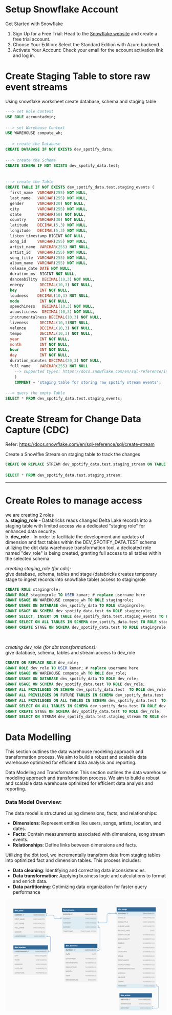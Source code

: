 # Setup Snowflake Account

Get Started with Snowflake
1. Sign Up for a Free Trial: Head to the [Snowflake website](https://signup.snowflake.com/) and create a free trial account.
2. Choose Your Edition: Select the Standard Edition with Azure backend.
3. Activate Your Account: Check your email for the account activation link and log in.


# Create Staging Table to store raw event streams
Using snowflake worksheet create database, schema and staging table
```sql
---> set Role Context
USE ROLE accountadmin;

---> set Warehouse Context
USE WAREHOUSE compute_wh;

---> create the Database
CREATE DATABASE IF NOT EXISTS dev_spotify_data;

---> create the Schema
CREATE SCHEMA IF NOT EXISTS dev_spotify_data.test;


---> create the Table
CREATE TABLE IF NOT EXISTS dev_spotify_data.test.staging_events (
  first_name  VARCHAR(255) NOT NULL,
  last_name   VARCHAR(255) NOT NULL,
  gender      VARCHAR(20) NOT NULL,
  city        VARCHAR(255) NOT NULL,
  state       VARCHAR(50) NOT NULL,
  country     VARCHAR(30) NOT NULL,
  latitude    DECIMAL(5,3) NOT NULL,
  longitude   DECIMAL(5,3) NOT NULL,
  listen_timestamp BIGINT NOT NULL,
  song_id     VARCHAR(255) NOT NULL,
  artist_name  VARCHAR(255) NOT NULL,
  artist_id   VARCHAR(255) NOT NULL,
  song_title  VARCHAR(255) NOT NULL,
  album_name  VARCHAR(255) NOT NULL,
  release_date DATE NOT NULL,
  duration_ms  BIGINT NOT NULL,
  danceability  DECIMAL(10,3) NOT NULL,
  energy       DECIMAL(10,3) NOT NULL,
  key          INT NOT NULL,
  loudness    DECIMAL(10,3) NOT NULL,
  mode         INT NOT NULL,
  speechiness   DECIMAL(10,3) NOT NULL,
  acousticness  DECIMAL(10,3) NOT NULL,
  instrumentalness DECIMAL(10,3) NOT NULL,
  liveness     DECIMAL(10,3)NOT NULL,
  valence      DECIMAL(10,3) NOT NULL,
  tempo        DECIMAL(10,3) NOT NULL,
  year         INT NOT NULL,
  month        INT NOT NULL,
  hour         INT NOT NULL,
  day          INT NOT NULL,
  duration_minutes DECIMAL(20,3) NOT NULL,
  full_name    VARCHAR(255) NOT NULL
    --> supported types: https://docs.snowflake.com/en/sql-reference/intro-summary-data-types.html
    )
    COMMENT = 'staging table for storing raw spotify stream events';

---> query the empty Table
SELECT * FROM dev_spotify_data.test.staging_events;
```
# Create Stream for Change Data Capture (CDC)
Refer: https://docs.snowflake.com/en/sql-reference/sql/create-stream

Create a Snowlfke Stream on staging table to track the changes
```sql
CREATE OR REPLACE STREAM dev_spotify_data.test.staging_stream ON TABLE dev_spotify_data.test.staging_events;

SELECT * FROM dev_spotify_data.test.staging_stream;
```

-------------------------------------------------------------------------------------------

# Create Roles to manage access
we are creating 2 roles <br>
a. **staging_role** - 
Databricks reads changed Delta Lake records into a staging table with limited access via a dedicated "staging role" for enhanced data security. <br>
b. **dev_role** - In order to facilitate the development and updates of dimension and fact tables within the DEV_SPOTIFY_DATA.TEST schema utilizing the dbt data warehouse transformation tool, a dedicated role named "dev_role" is being created, granting full access to all tables within the selected schema.

<i>creating staging_role (for cdc):</i><br>
give database, schema, tables and stage (databricks creates temporary stage to ingest records into snowflake table) access to stagingrole
```sql
CREATE ROLE stagingrole;
GRANT ROLE stagingrole TO USER kumar; # replace username here 
GRANT USAGE ON WAREHOUSE compute_wh TO ROLE stagingrole;
GRANT USAGE ON DATABASE dev_spotify_data TO ROLE stagingrole;
GRANT USAGE ON SCHEMA dev_spotify_data.test to ROLE stagingrole;
GRANT SELECT, INSERT ON TABLE dev_spotify_data.test.staging_events TO ROLE  stagingrole;
GRANT SELECT ON ALL TABLES IN SCHEMA dev_spotify_data.test TO ROLE stagingrole;
GRANT CREATE STAGE ON SCHEMA dev_spotify_data.test TO ROLE stagingrole;
```
<br>

<i>creating dev_role (for dbt transformations):</i> <br>
give database, schema, tables and stream access to dev_role
```sql
CREATE OR REPLACE ROLE dev_role;
GRANT ROLE dev_role TO USER kumar; # replace username here 
GRANT USAGE ON WAREHOUSE compute_wh TO ROLE dev_role;
GRANT USAGE ON DATABASE dev_spotify_data TO ROLE dev_role;
GRANT USAGE ON SCHEMA dev_spotify_data.test TO ROLE dev_role;
GRANT ALL PRIVILEGES ON SCHEMA dev_spotify_data.test  TO ROLE dev_role;
GRANT ALL PRIVILEGES ON FUTURE TABLES IN SCHEMA dev_spotify_data.test  TO ROLE dev_role;
GRANT ALL PRIVILEGES ON ALL TABLES IN SCHEMA dev_spotify_data.test  TO ROLE dev_role;
GRANT SELECT ON ALL TABLES IN SCHEMA dev_spotify_data.test TO ROLE dev_role;
GRANT CREATE STAGE ON SCHEMA dev_spotify_data.test TO ROLE dev_role;
GRANT SELECT ON STREAM dev_spotify_data.test.staging_stream TO ROLE dev_role;
```

# Data Modelling
This section outlines the data warehouse modeling approach and transformation process. We aim to build a robust and scalable data warehouse optimized for efficient data analysis and reporting.

Data Modeling and Transformation
This section outlines the data warehouse modeling approach and transformation process. We aim to build a robust and scalable data warehouse optimized for efficient data analysis and reporting.

### Data Model Overview:

The data model is structured using dimensions, facts, and relationships:

- **Dimensions**: Represent entities like users, songs, artists, location, and dates.
- **Facts**: Contain measurements associated with dimensions, song stream events.
- **Relationships**: Define links between dimensions and facts.

Utilizing the dbt tool, we incrementally transform data from staging tables into optimized fact and dimension tables. 
This process includes:

- **Data cleaning**: Identifying and correcting data inconsistencies.
- **Data transformation**: Applying business logic and calculations to format and enrich data.
- **Data partitioning**: Optimizing data organization for faster query performance

![alt text](../images/data_modelling_image.png)
